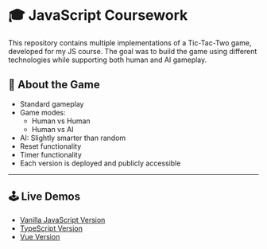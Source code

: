 # 🎓 JavaScript Coursework

This repository contains multiple implementations of a Tic-Tac-Two game, developed for my JS course. The goal was to build the game using different technologies while supporting both human and AI gameplay.

## 🧠 About the Game

- Standard gameplay
- Game modes:
  - Human vs Human
  - Human vs AI
- AI: Slightly smarter than random
- Reset functionality
- Timer functionality
- Each version is deployed and publicly accessible

---

## 🕹️ Live Demos

- [Vanilla JavaScript Version](https://enos.itcollege.ee/~anrokk/tic-tac-two)
- [TypeScript Version](https://enos.itcollege.ee/~anrokk/tic-tac-two-ts)
- [Vue Version](https://enos.itcollege.ee/~anrokk/tic-tac-two-vue)
